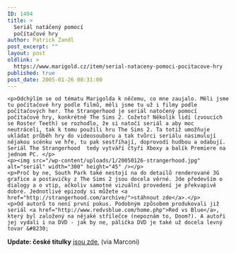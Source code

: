 ```yaml
---
ID: 1494
title: >
  Seriál natáčený pomocí
  počítačové hry
author: Patrick Zandl
post_excerpt: ""
layout: post
oldlink: >
  https://www.marigold.cz/item/serial-nataceny-pomoci-pocitacove-hry
published: true
post_date: 2005-01-26 08:31:00
---
```

	<p>Odchýlím se od tématu Marigolda k něčemu, co mne zaujalo. Měli jsme tu počítačové hry podle filmů, měli jsme tu už i filmy podle počítačových her. The Strangerhood je seriál natočený pomocí počítačové hry, konkrétně The Sims 2. Cožeto? Několik lidí (zvoucích se Roster Teeth) se rozhodlo, že si natočí seriál a aby moc neutráceli, tak k tomu použili hru The Sims 2. Ta totiž umožňuje ukládat průběh hry do videosouboru a tak tvůrci seriálu nasimulují nějakou scénku ve hře, tu pak sestříhají, doprovodí hudbou a odabují. Seriál The Strangerhood  tedy vytváří čtyři Xboxy a balík Premiere na jednom PC. </p>
	<p><img src="/wp-content/uploads/1/20050126-strangerhood.jpg" alt="seriál" width="300" height="45" /></p>
	<p>Proč by ne, South Park také nestojí na do detailů renderované 3G grafice a postavičky z The Sims 2 jsou docela věrné. Jde především o dialogy a o vtip, ačkoliv samotné vizuální provedení je překvapivě dobré. Jednotlivé epizody si můžete <a href="http://strangerhood.com/archive/">stáhnout zde</a>.</p>
	<p>Od autorů to není první pokus. Podobným způsobem produkovali již seriál <a href="http://www.redvsblue.com/home.php">Red vs Blue</a>, který byl založený na nějaké střílečce (nepoznám to, Doom?). A autoři jej vydali i na DVD - jak by ne, pálička DVD je také už docela levný tovar &#8230;
</p>
	<p><b>Update: české titulky</b> <a href="http://www.thesims2.cz/strangerhood/index.htm">jsou zde</a>, (via Marconi)
</p>